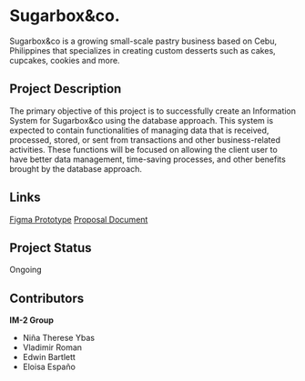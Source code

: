 # Sugarbox&co.
Sugarbox&co is a growing small-scale pastry business based on Cebu, Philippines that specializes in creating custom desserts such as cakes, cupcakes, cookies and more.

## Project Description
The primary objective of this project is to successfully create an Information System for Sugarbox&co using the database approach. This system is expected to contain functionalities of managing data that is received, processed, stored, or sent from transactions and other business-related activities. These functions will be focused on allowing the client user to have better data management, time-saving processes, and other benefits brought by the database approach.

## Links
[Figma Prototype](https://www.figma.com/file/YdoiT4VOOJoGmICwCWTRmv/CIS-1202-Exercise-2-WebDev-and-Design-YBAS?node-id=104%3A14172)
[Proposal Document](https://docs.google.com/document/d/1fKh0n3eTiV8IhbUMKo7PGqCGzXXHRrAM/edit?usp=sharing&ouid=108013498313349699134&rtpof=true&sd=true)

## Project Status
Ongoing

## Contributors
**IM-2 Group**
  - Niña Therese Ybas
  - Vladimir Roman
  - Edwin Bartlett
  - Eloisa Españo

